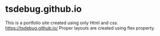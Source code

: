 # tsdebug.github.io
This is a portfolio site created using only Html and css. 
https://tsdebug.github.io/
Proper layouts are created using flex property. 
